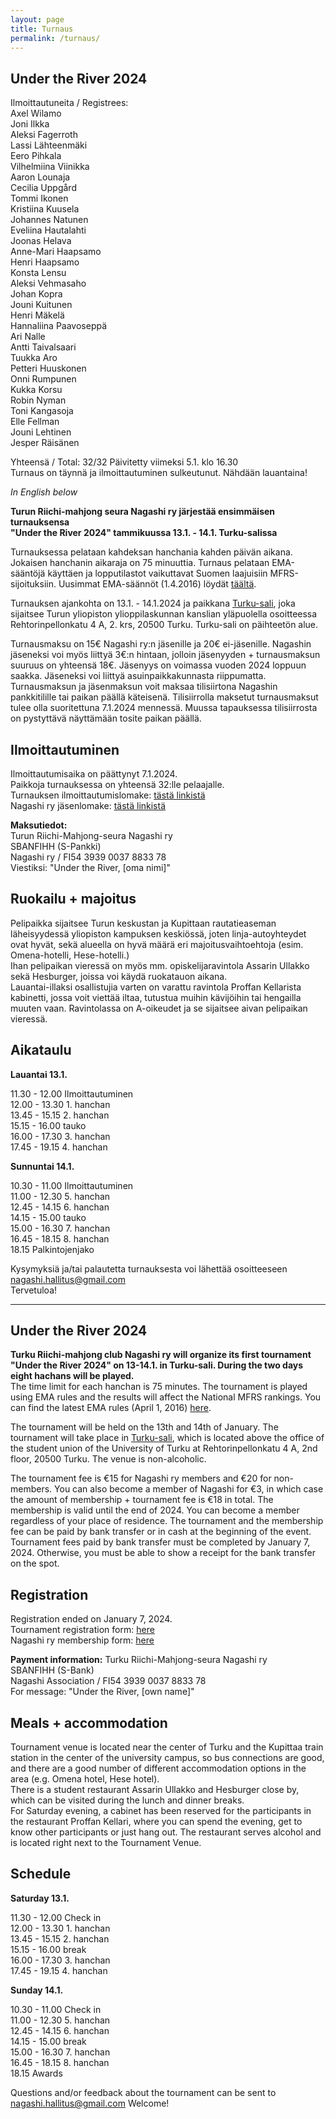 ```yaml
---
layout: page
title: Turnaus
permalink: /turnaus/
---
```

## Under the River 2024  
Ilmoittautuneita / Registrees:  
Axel Wilamo  
Joni	Ilkka  
Aleksi	Fagerroth  
Lassi	Lähteenmäki  
Eero	Pihkala  
Vilhelmiina	Viinikka  
Aaron	Lounaja  
Cecilia	Uppgård  
Tommi	Ikonen   
Kristiina 	Kuusela   
Johannes	Natunen  
Eveliina	Hautalahti  
Joonas	Helava  
Anne-Mari 	Haapsamo  
Henri 	Haapsamo  
Konsta Lensu  
Aleksi	Vehmasaho  
Johan	Kopra  
Jouni	Kuitunen  
Henri Mäkelä  
Hannaliina	Paavoseppä   
Ari	Nalle  
Antti	Taivalsaari  
Tuukka	Aro  
Petteri Huuskonen  
Onni	Rumpunen  
Kukka	Korsu  
Robin	Nyman   
Toni Kangasoja  
Elle Fellman  
Jouni Lehtinen  
Jesper Räisänen  
  
Yhteensä / Total: 32/32  Päivitetty viimeksi 5.1. klo 16.30  
Turnaus on täynnä ja ilmoittautuminen sulkeutunut. Nähdään lauantaina!
  
*In English below*  
  
**Turun Riichi-mahjong seura Nagashi ry järjestää ensimmäisen turnauksensa   
"Under the River 2024" tammikuussa 13.1. - 14.1. Turku-salissa**  
  
Turnauksessa pelataan kahdeksan hanchania kahden päivän aikana. 
Jokaisen hanchanin aikaraja on 75 minuuttia.
Turnaus pelataan EMA-sääntöjä käyttäen ja lopputilastot vaikuttavat Suomen laajuisiin MFRS-sijoituksiin.
Uusimmat EMA-säännöt (1.4.2016) löydät [täältä](http://mahjong-europe.org/portal/images/docs/Riichi-rules-2016-EN.pdf).

Turnauksen ajankohta on 13.1. - 14.1.2024 ja paikkana [Turku-sali](https://www.google.com/maps/place/Turun+yliopiston+ylioppilaskunta+(TYY)/@60.4542084,22.2844857,17z/data=!3m1!4b1!4m6!3m5!1s0x468c76ef052923d1:0xcf557d9666133ac!8m2!3d60.4542058!4d22.2870606!16s%2Fg%2F1tk21kxy?entry=ttu), joka sijaitsee Turun yliopiston ylioppilaskunnan kanslian yläpuolella osoitteessa Rehtorinpellonkatu 4 A, 2. krs, 20500 Turku.
Turku-sali on päihteetön alue.

Turnausmaksu on 15€ Nagashi ry:n jäsenille ja 20€ ei-jäsenille. Nagashin jäseneksi voi myös liittyä 3€:n hintaan, jolloin jäsenyyden + turnausmaksun suuruus on yhteensä 18€. Jäsenyys on voimassa vuoden 2024 loppuun saakka. Jäseneksi voi liittyä asuinpaikkakunnasta riippumatta.
Turnausmaksun ja jäsenmaksun voit maksaa tilisiirtona Nagashin pankkitilille tai paikan päällä käteisenä.
Tilisiirrolla maksetut turnausmaksut tulee olla suoritettuna 7.1.2024 mennessä. Muussa tapauksessa tilisiirrosta on pystyttävä näyttämään tosite paikan päällä.
## Ilmoittautuminen
Ilmoittautumisaika on päättynyt 7.1.2024.  
Paikkoja turnauksessa on yhteensä 32:lle pelaajalle.  
Turnauksen ilmoittautumislomake: [tästä linkistä](https://docs.google.com/forms/d/e/1FAIpQLSeNadRbv5UL47vcq8WRzoVo9Ia_Bke3-SsLHrAqfpGn3EMJ0Q/viewform?usp=share_link)  
Nagashi ry jäsenlomake: [tästä linkistä](https://docs.google.com/forms/d/e/1FAIpQLSf4a6pGh08m8rDUGXLpO8rvnOBJIZ_kcWnOvn9dqImti2nCCA/viewform?usp=sharing)

**Maksutiedot:**  
Turun Riichi-Mahjong-seura Nagashi ry   
SBANFIHH (S-Pankki)   
Nagashi ry / FI54 3939 0037 8833 78   
Viestiksi: "Under the River, [oma nimi]"   

## Ruokailu + majoitus
Pelipaikka sijaitsee Turun keskustan ja Kupittaan rautatieaseman läheisyydessä yliopiston kampuksen keskiössä, joten linja-autoyhteydet ovat hyvät, sekä alueella on hyvä määrä eri majoitusvaihtoehtoja (esim. Omena-hotelli, Hese-hotelli.)   
Ihan pelipaikan vieressä on myös mm. opiskelijaravintola Assarin Ullakko sekä Hesburger, joissa voi käydä ruokatauon aikana.  
Lauantai-illaksi osallistujia varten on varattu ravintola Proffan Kellarista kabinetti, jossa voit viettää iltaa, tutustua muihin kävijöihin tai hengailla muuten vaan. Ravintolassa on A-oikeudet ja se sijaitsee aivan pelipaikan vieressä.


## Aikataulu
**Lauantai 13.1.**  
  
11.30 - 12.00 Ilmoittautuminen  
12.00 - 13.30 1. hanchan  
13.45 - 15.15 2. hanchan  
15.15 - 16.00 tauko  
16.00 - 17.30 3. hanchan  
17.45 - 19.15 4. hanchan  
  
**Sunnuntai 14.1.**  
  
10.30 - 11.00 Ilmoittautuminen  
11.00 - 12.30 5. hanchan  
12.45 - 14.15 6. hanchan  
14.15 - 15.00 tauko  
15.00 - 16.30 7. hanchan  
16.45 - 18.15 8. hanchan  
18.15 Palkintojenjako  
  
Kysymyksiä ja/tai palautetta turnauksesta voi lähettää osoitteeseen nagashi.hallitus@gmail.com  
Tervetuloa!

---------------------  
## Under the River 2024
**Turku Riichi-mahjong club Nagashi ry will organize its first tournament "Under the River 2024" on 13-14.1. in Turku-sali.
During the two days eight hachans will be played.**  
The time limit for each hanchan is 75 minutes.
The tournament is played using EMA rules and the results will  affect the National MFRS rankings.
You can find the latest EMA rules (April 1, 2016) [here](http://mahjong-europe.org/portal/images/docs/Riichi-rules-2016-EN.pdf).

The tournament will be held on the 13th and 14th of January. The tournament will take place in [Turku-sali](https://www.google.com/maps/place/Turun+yliopiston+ylioppilaskunta+(TYY)/@60.4542084,22.2844857,17z/data=!3m1!4b1!4m6!3m5!1s0x468c76ef052923d1:0xcf557d9666133ac!8m2!3d60.4542058!4d22.2870606!16s%2Fg%2F1tk21kxy?entry=ttu), which is located above the office of the student union of the University of Turku at Rehtorinpellonkatu 4 A, 2nd floor, 20500 Turku.
The venue is non-alcoholic. 

The tournament fee is €15 for Nagashi ry members and €20 for non-members. You can also become a member of Nagashi for €3, in which case the amount of membership + tournament fee is €18 in total. The membership is valid until the end of 2024. You can become a member regardless of your place of residence.
The tournament and the membership fee can be paid by bank transfer or in cash at the beginning of the event.
Tournament fees paid by bank transfer must be completed by January 7, 2024. Otherwise, you must be able to show a receipt for the bank transfer on the spot.
## Registration
Registration ended on January 7, 2024.   
Tournament registration form: [here](https://docs.google.com/forms/d/e/1FAIpQLSeNadRbv5UL47vcq8WRzoVo9Ia_Bke3-SsLHrAqfpGn3EMJ0Q/viewform?usp=share_link)  
Nagashi ry membership form: [here](https://docs.google.com/forms/d/e/1FAIpQLSf4a6pGh08m8rDUGXLpO8rvnOBJIZ_kcWnOvn9dqImti2nCCA/viewform?usp=sharing)

**Payment information:**
Turku Riichi-Mahjong-seura Nagashi ry  
SBANFIHH (S-Bank)  
Nagashi Association / FI54 3939 0037 8833 78  
For message: "Under the River, [own name]"

## Meals + accommodation
Tournament venue is located near the center of Turku and the Kupittaa train station in the center of the university campus, so bus connections are good, and there are a good number of different accommodation options in the area (e.g. Omena hotel, Hese hotel).  
There is a student restaurant Assarin Ullakko and Hesburger close by, which can be visited during the lunch and dinner breaks.  
For Saturday evening, a cabinet has been reserved for the participants in the restaurant Proffan Kellari, where you can spend the evening, get to know other participants or just hang out. The restaurant serves alcohol and is located right next to the Tournament Venue.

## Schedule
**Saturday 13.1.**
  
11.30 - 12.00 Check in  
12.00 - 13.30 1. hanchan  
13.45 - 15.15 2. hanchan  
15.15 - 16.00 break  
16.00 - 17.30 3. hanchan  
17.45 - 19.15 4. hanchan  
  
**Sunday 14.1.**

10.30 - 11.00 Check in  
11.00 - 12.30 5. hanchan  
12.45 - 14.15 6. hanchan  
14.15 - 15.00 break  
15.00 - 16.30 7. hanchan  
16.45 - 18.15 8. hanchan  
18.15 Awards  

Questions and/or feedback about the tournament can be sent to nagashi.hallitus@gmail.com
Welcome!

